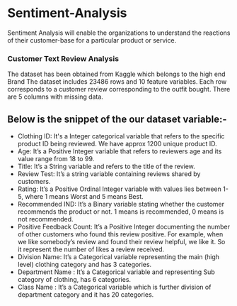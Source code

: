 # Sentiment-Analysis
Sentiment Analysis will enable the organizations to understand the reactions of their customer-base for a particular product or service.

### Customer Text Review Analysis
The dataset has been obtained from Kaggle which belongs to the high end Brand 
The dataset includes 23486 rows and 10 feature variables. Each row corresponds to a customer review corresponding to the outfit bought.
There are 5 columns with missing data.
## Below is the snippet of the our dataset variable:-
* Clothing ID: It's a Integer categorical variable that refers to the specific product ID being reviewed. We have approx 1200 unique product ID.
*	Age: It’s a Positive Integer variable that refers to reviewers age and its value range from 18 to 99.
*	Title: It’s a String variable and refers to the title of the review.
*	Review Test: It’s a string variable containing reviews shared by customers.
*	Rating: It’s a Positive Ordinal Integer variable with values lies between 1-5, where 1 means Worst and 5 means Best.
*	Recommended  IND: It’s a Binary variable stating whether the customer recommends the product or not. 1 means is recommended, 0 means is not recommended.
*	Positive Feedback Count: It’s a Positive Integer documenting the number of other customers who found this review positive. For example, when we like somebody’s review and found their review helpful, we like it. So it represent the number of likes a review received.
*	Division Name: It’s a Categorical variable representing the main (high level) clothing category and has 3 categories.
*	Department Name : It’s a Categorical variable and representing Sub category of clothing, has 6 categories.
*	Class Name : It’s a Categorical variable which is further division of department category  and it has 20 categories.


